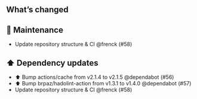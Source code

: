 ## What’s changed

## 🧰 Maintenance

- Update repository structure & CI @frenck (#58)

## ⬆️ Dependency updates

- ⬆️ Bump actions/cache from v2.1.4 to v2.1.5 @dependabot (#56)
- ⬆️ Bump brpaz/hadolint-action from v1.3.1 to v1.4.0 @dependabot (#57)
- Update repository structure & CI @frenck (#58)
